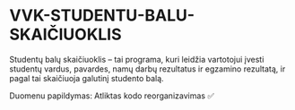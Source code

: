 # VVK-STUDENTU-BALU-SKAIČIUOKLIS
Studentų balų skaičiuoklis – tai programa, kuri leidžia vartotojui įvesti studentų vardus, pavardes, namų darbų rezultatus ir egzamino rezultatą, ir pagal tai skaičiuoja galutinį studento balą.

Duomenu papildymas:
Atliktas kodo reorganizavimas ✅
